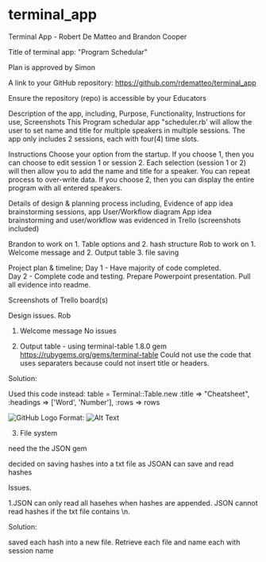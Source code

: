 # terminal_app
Terminal App - Robert De Matteo and Brandon Cooper

Title of terminal app: "Program Schedular"

Plan is approved by Simon

A link to your GitHub repository: https://github.com/rdematteo/terminal_app

Ensure the repository (repo) is accessible by your Educators

Description of the app, including,
Purpose, Functionality, Instructions for use, Screenshots
This Program schedular app "scheduler.rb' will allow the user to set name and title for multiple speakers in multiple sessions. The app only includes 2 sessions, each with four(4) time slots.
  
Instructions
Choose your option from the startup.
If you choose 1, then you can choose to edit session 1 or session 2. Each selection (session 1 or 2) will then allow you to add the name and title for a speaker. You can repeat process to over-write data.
If you choose 2, then you can display the entire program with all entered speakers.

Details of design & planning process including,
Evidence of app idea brainstorming sessions, app User/Workflow diagram
App idea brainstorming and user/workflow was evidenced in Trello (screenshots included)

Brandon to work on 1. Table options and 2. hash structure
Rob to work on 1. Welcome message and 2. Output table  3. file saving

Project plan & timeline; 
Day 1 - Have majority of code completed.  
Day 2 - Complete code and testing. Prepare Powerpoint presentation. Pull all evidence into readme.

Screenshots of Trello board(s)

Design issues.
Rob
1. Welcome message
No issues 

2. Output table - using terminal-table 1.8.0 gem https://rubygems.org/gems/terminal-table
Could not use the code that uses separaters because could not insert title or headers.

Solution: 

Used this code instead: table = Terminal::Table.new :title => "Cheatsheet", :headings => ['Word', 'Number'], :rows => rows

![GitHub Logo](/images/logo.png)
Format: ![Alt Text](url)

3. File system

need the  the JSON gem

decided on saving hashes into a txt file as JSOAN can save and read hashes

Issues.

1.JSON can only read all hasehes when hashes are appended. JSON cannot read hashes if the txt file contains \n. 

Solution: 

saved each hash into a new file. Retrieve each file and name each with session name









